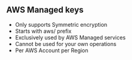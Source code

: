 ## AWS Managed keys 
- Only supports Symmetric encryption
- Starts with aws/ prefix
- Exclusively used by AWS Managed services
- Cannot be used for your own operations
- Per AWS Account per Region
